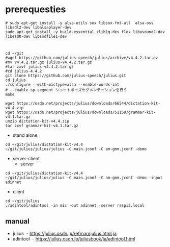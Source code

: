 # prerequesties
```
# sudo apt-get install -y alsa-utils sox libsox-fmt-all  alsa-oss libsdl2-dev libalsaplayer-dev
sudo apt-get install -y build-essential zlib1g-dev flex libasound2-dev libesd0-dev libsndfile1-dev
```
#
```
cd ~/git
#wget https://github.com/julius-speech/julius/archive/v4.4.2.tar.gz
#mv v4.4.2.tar.gz julius-v4.4.2.tar.gz
#tar zxvf julius-v4.4.2.tar.gz
#cd julius-4.4.2
git clone https://github.com/julius-speech/julius.git
cd julius
./configure --with-mictype=alsa --enable-words-int
# --enable-sp-segment ショートポーズセグメンテーションを行う
make
```

```
wget https://osdn.net/projects/julius/downloads/66544/dictation-kit-v4.4.zip
wget https://osdn.net/projects/julius/downloads/51159/grammar-kit-v4.1.tar.gz
unzip dictation-kit-v4.4.zip
tar zxvf grammar-kit-v4.1.tar.gz
```

- stand alone
```
cd ~/git/julius/dictation-kit-v4.4
~/git/julius/julius/julius -C main.jconf -C am-gmm.jconf -demo
```

- server-client
  - server
```
cd ~/git/julius/dictation-kit-v4.4
~/git/julius/julius/julius -C main.jconf -C am-gmm.jconf -demo -input adinnet
```
  - client
```
cd ~/git/julius
./adintool/adintool -in mic -out adinnet -server raspi3.local
```

## manual
- julius
  - https://julius.osdn.jp/refman/julius.html.ja
- adintool
  - https://julius.osdn.jp/juliusbook/ja/adintool.html

